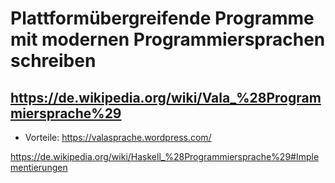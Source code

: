 # Plattformübergreifende Programme mit modernen Programmiersprachen schreiben

## https://de.wikipedia.org/wiki/Vala_%28Programmiersprache%29
* Vorteile: https://valasprache.wordpress.com/

https://de.wikipedia.org/wiki/Haskell_%28Programmiersprache%29#Implementierungen
